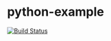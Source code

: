 # python-example
[![Build Status](https://travis-ci.org/TonierZeus/python-example.svg?branch=master)](https://travis-ci.org/TonierZeus/python-example)


